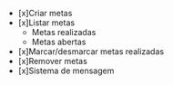 - [x]Criar metas
- [x]Listar metas
    - Metas realizadas
    - Metas abertas
- [x]Marcar/desmarcar metas realizadas
- [x]Remover metas
- [x]Sistema de mensagem
